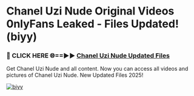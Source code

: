 # Chanel Uzi Nude Original Videos 0nlyFans Leaked - Files Updated! (biyy)

<h3>🔴 CLICK HERE 🌐==►► <a href="https://tinyurl.com/5h6xmrr3" rel="nofollow">Chanel Uzi Nude Updated Files</a></h3>

Get Chanel Uzi Nude and all content. Now you can access all videos and pictures of Chanel Uzi Nude. New Updated Files 2025!

[![biyy](https://i.imgur.com/KVD873Z.gif)](https://tinyurl.com/5h6xmrr3)
